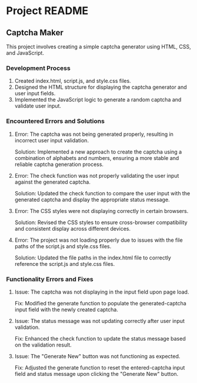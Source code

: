 # Project README

## Captcha Maker

This project involves creating a simple captcha generator using HTML, CSS, and JavaScript.

### Development Process

1. Created index.html, script.js, and style.css files.
2. Designed the HTML structure for displaying the captcha generator and user input fields.
3. Implemented the JavaScript logic to generate a random captcha and validate user input.

### Encountered Errors and Solutions

1. Error: The captcha was not being generated properly, resulting in incorrect user input validation.

   Solution: Implemented a new approach to create the captcha using a combination of alphabets and numbers, ensuring a more stable and reliable captcha generation process.

2. Error: The check function was not properly validating the user input against the generated captcha.

   Solution: Updated the check function to compare the user input with the generated captcha and display the appropriate status message.

3. Error: The CSS styles were not displaying correctly in certain browsers.

   Solution: Revised the CSS styles to ensure cross-browser compatibility and consistent display across different devices.

4. Error: The project was not loading properly due to issues with the file paths of the script.js and style.css files.

   Solution: Updated the file paths in the index.html file to correctly reference the script.js and style.css files.

### Functionality Errors and Fixes

1. Issue: The captcha was not displaying in the input field upon page load.

   Fix: Modified the generate function to populate the generated-captcha input field with the newly created captcha.

2. Issue: The status message was not updating correctly after user input validation.

   Fix: Enhanced the check function to update the status message based on the validation result.

3. Issue: The "Generate New" button was not functioning as expected.

   Fix: Adjusted the generate function to reset the entered-captcha input field and status message upon clicking the "Generate New" button.

